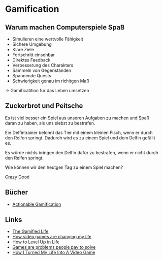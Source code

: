 # Gamification

## Warum machen Computerspiele Spaß

- Simulieren eine wertvolle Fähigkeit
- Sichere Umgebung
- Klare Ziele
- Fortschritt einsehbar
- Direktes Feedback
- Verbesserung des Charakters 
- Sammeln von Gegenständen 
- Spannende Quests
- Schwierigkeit genau im richitgen Maß

-> Gamificatition für das Leben umsetzen

## Zuckerbrot und Peitsche

Es ist viel besser ein Spiel aus unseren Aufgaben zu machen und Spaß daran zu haben, als uns slebst zu bestrafen.

Ein Delfintrainer belohnt das Tier mit einem kleinen Fisch, wenn er durch den Reifen springt. Dadurch wird es zu einem Spiel und dem Delfin gefällt es.

Es würde nichts bringen den Delfin dafür zu bestrafen, wenn er nicht durch den Reifen springt.

Wie können wir den heutgen Tag zu einem Spiel machen?

[Crazy Good](https://www.goodreads.com/book/show/27036684-crazy-good)

## Bücher

- [Actionable Gamification](https://www.goodreads.com/book/show/25416321-actionable-gamification)

## Links

- [The Gamified Life](https://www.youtube.com/watch?v=yMKBeyEJDpI&list=PLkCjAL2tiIBNX6_XFcfTavDZlddHKib0Y)
- [How video games are changing my life](https://www.youtube.com/watch?v=Rim2rXIbVoA)
- [How to Level Up in Life](https://www.youtube.com/watch?v=8b0UGEepleU)
- [Games are problems people pay to solve](https://invertedpassion.com/games-are-problems-people-pay-to-solve/)
- [How I Turned My Life Into A Video Game](https://www.youtube.com/watch?v=_VGmzvG7oq4)
